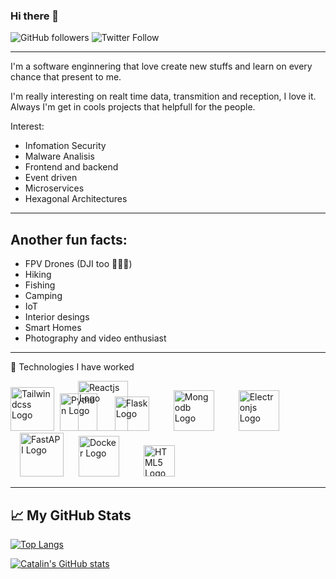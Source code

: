 ### Hi there 👋

<!--
**ericmtzmtz/ericmtzmtz** is a ✨ _special_ ✨ repository because its `README.md` (this file) appears on your GitHub profile.

Here are some ideas to get you started:

- 🔭 I’m currently working on ...
- 🌱 I’m currently learning ...
- 👯 I’m looking to collaborate on ...
- 🤔 I’m looking for help with ...
- 💬 Ask me about ...
- 📫 How to reach me: ...
- 😄 Pronouns: ...
- ⚡ Fun fact: ...
-->
![GitHub followers](https://img.shields.io/github/followers/ericmtzmtz)
![Twitter Follow](https://img.shields.io/twitter/follow/guaporoot?style=flat-square)
- - -
I'm a software enginnering that love create new stuffs and learn on every chance that present to me.

I'm really interesting on realt time data, transmition and reception, I love it. Always I'm get in cools projects that helpfull for the people.

Interest:

- Infomation Security
- Malware Analisis
- Frontend and backend
- Event driven
- Microservices
- Hexagonal Architectures
---

## Another fun facts:

- FPV Drones (DJI too 🤷🏽‍♂️) 
- Hiking
- Fishing
- Camping
- IoT
- Interior desings
- Smart Homes
- Photography and video enthusiast


---

🧰 Technologies I have worked

<img src="https://external-content.duckduckgo.com/iu/?u=https%3A%2F%2Fmedia.zeemly.com%2Fzeemly%2Fproduct%2Ftailwind-css.png&f=1&nofb=1" alt="Tailwindcss Logo" height="70"/> <img style="margin-left: 5px" src="https://external-content.duckduckgo.com/iu/?u=https%3A%2F%2Fjustinlross.com.au%2Fwp-content%2Fuploads%2F2018%2F04%2Fpython-logo.png&f=1&nofb=1" alt="Python Logo" height="60"/> <img style="margin-left: -35px" src="https://external-content.duckduckgo.com/iu/?u=https%3A%2F%2Fbigcodenerd.org%2Fwp-content%2Fuploads%2F2020%2F07%2Freactjs.png&f=1&nofb=1" alt="Reactjs Logo" height="80"/> <img style="margin-left: -25px" src="https://external-content.duckduckgo.com/iu/?u=http%3A%2F%2Fmorganlinton.com%2Fwp-content%2Fuploads%2F2015%2F02%2Fflask.png&f=1&nofb=1" alt="Flask Logo" height="55" /> <img style="margin-left: 35px" src="https://external-content.duckduckgo.com/iu/?u=https%3A%2F%2Fwww.gigapros.com%2Fportal%2Fwp-content%2Fuploads%2F2014%2F12%2Fmongodb.png&f=1&nofb=1" alt="Mongodb Logo" height="65"/> <img style="margin-left: 35px" src="https://external-content.duckduckgo.com/iu/?u=https%3A%2F%2Fupload.wikimedia.org%2Fwikipedia%2Fcommons%2Fthumb%2F9%2F91%2FElectron_Software_Framework_Logo.svg%2F768px-Electron_Software_Framework_Logo.svg.png&f=1&nofb=1" alt="Electronjs Logo" height="65"/> <img style="margin-left: 15px" src="https://external-content.duckduckgo.com/iu/?u=https%3A%2F%2Fmiro.medium.com%2Fmax%2F1023%2F1*du7p50wS_fIsaC_lR18qsg.png&f=1&nofb=1" alt="FastAPI Logo" height="70"/> <img style="margin-left: 20px" src="https://external-content.duckduckgo.com/iu/?u=http%3A%2F%2Flogos-download.com%2Fwp-content%2Fuploads%2F2016%2F09%2FDocker_logo.png&f=1&nofb=1" alt="Docker Logo" height="65"/> <img style="margin-left: 35px" src="https://external-content.duckduckgo.com/iu/?u=https%3A%2F%2Flogos-download.com%2Fwp-content%2Fuploads%2F2017%2F07%2FHTML5_badge.png&f=1&nofb=1" alt="HTML5 Logo" height="50">


---

## &#x1f4c8; My GitHub Stats

[![Top Langs](https://github-readme-stats.vercel.app/api/top-langs/?username=ericmtzmtz&hide=&theme=dracula)](https://github.com/ericmtzmtz/github-readme-stats)

[![Catalin's GitHub stats](https://github-readme-stats.vercel.app/api?username=ericmtzmtz&theme=dracula)](https://github.com/anuraghazra/github-readme-stats)